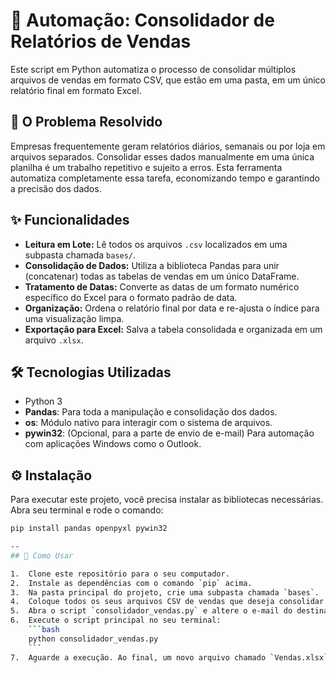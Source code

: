 # 🚀 Automação: Consolidador de Relatórios de Vendas

Este script em Python automatiza o processo de consolidar múltiplos arquivos de vendas em formato CSV, que estão em uma pasta, em um único relatório final em formato Excel.

## 🎯 O Problema Resolvido

Empresas frequentemente geram relatórios diários, semanais ou por loja em arquivos separados. Consolidar esses dados manualmente em uma única planilha é um trabalho repetitivo e sujeito a erros. Esta ferramenta automatiza completamente essa tarefa, economizando tempo e garantindo a precisão dos dados.

## ✨ Funcionalidades

-   **Leitura em Lote:** Lê todos os arquivos `.csv` localizados em uma subpasta chamada `bases/`.
-   **Consolidação de Dados:** Utiliza a biblioteca Pandas para unir (concatenar) todas as tabelas de vendas em um único DataFrame.
-   **Tratamento de Datas:** Converte as datas de um formato numérico específico do Excel para o formato padrão de data.
-   **Organização:** Ordena o relatório final por data e re-ajusta o índice para uma visualização limpa.
-   **Exportação para Excel:** Salva a tabela consolidada e organizada em um arquivo `.xlsx`.

## 🛠️ Tecnologias Utilizadas

-   Python 3
-   **Pandas**: Para toda a manipulação e consolidação dos dados.
-   **os**: Módulo nativo para interagir com o sistema de arquivos.
-   **pywin32**: (Opcional, para a parte de envio de e-mail) Para automação com aplicações Windows como o Outlook.

## ⚙️ Instalação

Para executar este projeto, você precisa instalar as bibliotecas necessárias. Abra seu terminal e rode o comando:
```bash
pip install pandas openpyxl pywin32

--
## 🚀 Como Usar

1.  Clone este repositório para o seu computador.
2.  Instale as dependências com o comando `pip` acima.
3.  Na pasta principal do projeto, crie uma subpasta chamada `bases`.
4.  Coloque todos os seus arquivos CSV de vendas que deseja consolidar dentro desta pasta `bases`.
5.  Abra o script `consolidador_vendas.py` e altere o e-mail do destinatário na linha `email.To = "destinatario@email.com"`.
6.  Execute o script principal no seu terminal:
    ```bash
    python consolidador_vendas.py
    ```
7.  Aguarde a execução. Ao final, um novo arquivo chamado `Vendas.xlsx` será criado na pasta principal e um e-mail com este arquivo em anexo será enviado.

